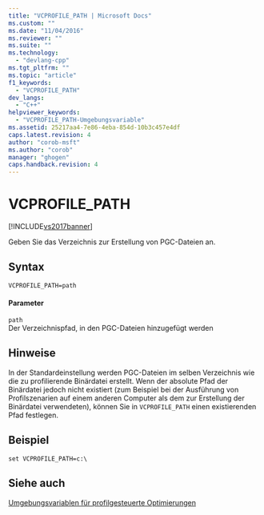 ```yaml
---
title: "VCPROFILE_PATH | Microsoft Docs"
ms.custom: ""
ms.date: "11/04/2016"
ms.reviewer: ""
ms.suite: ""
ms.technology: 
  - "devlang-cpp"
ms.tgt_pltfrm: ""
ms.topic: "article"
f1_keywords: 
  - "VCPROFILE_PATH"
dev_langs: 
  - "C++"
helpviewer_keywords: 
  - "VCPROFILE_PATH-Umgebungsvariable"
ms.assetid: 25217aa4-7e86-4eba-854d-10b3c457e4df
caps.latest.revision: 4
author: "corob-msft"
ms.author: "corob"
manager: "ghogen"
caps.handback.revision: 4
---
```

# VCPROFILE_PATH
[!INCLUDE[vs2017banner](../../assembler/inline/includes/vs2017banner.md)]

Geben Sie das Verzeichnis zur Erstellung von PGC\-Dateien an.  
  
## Syntax  
  
```  
VCPROFILE_PATH=path  
```  
  
#### Parameter  
 `path`  
 Der Verzeichnispfad, in den PGC\-Dateien hinzugefügt werden  
  
## Hinweise  
 In der Standardeinstellung werden PGC\-Dateien im selben Verzeichnis wie die zu profilierende Binärdatei erstellt.  Wenn der absolute Pfad der Binärdatei jedoch nicht existiert \(zum Beispiel bei der Ausführung von Profilszenarien auf einem anderen Computer als dem zur Erstellung der Binärdatei verwendeten\), können Sie in `VCPROFILE_PATH` einen existierenden Pfad festlegen.  
  
## Beispiel  
  
```  
set VCPROFILE_PATH=c:\  
```  
  
## Siehe auch  
 [Umgebungsvariablen für profilgesteuerte Optimierungen](../../build/reference/environment-variables-for-profile-guided-optimizations.md)